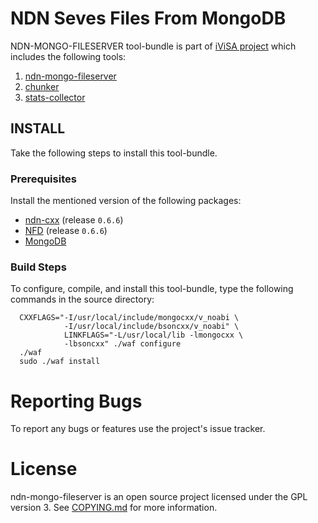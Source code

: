 # NDN Seves Files From MongoDB

NDN-MONGO-FILESERVER tool-bundle is part of [iViSA project](https://ivisa.named-data.net) which includes the following tools:
1. [ndn-mongo-fileserver](src/mongo-fileserver)
2. [chunker](src/util)
3. [stats-collector](src/util)

## INSTALL
Take the following steps to install this tool-bundle.

### Prerequisites
Install the mentioned version of the following packages:
- [ndn-cxx](https://github.com/named-data/ndn-cxx) (release `0.6.6`)
- [NFD](https://github.com/named-data/NFD) (release `0.6.6`)
- [MongoDB](https://docs.mongodb.com/manual/tutorial/install-mongodb-enterprise-on-ubuntu)

### Build Steps
To configure, compile, and install this tool-bundle, type the following commands
in the source directory:

      CXXFLAGS="-I/usr/local/include/mongocxx/v_noabi \
                -I/usr/local/include/bsoncxx/v_noabi" \
                LINKFLAGS="-L/usr/local/lib -lmongocxx \
                -lbsoncxx" ./waf configure
      ./waf
      sudo ./waf install

# Reporting Bugs
To report any bugs or features use the project's issue tracker.

# License
ndn-mongo-fileserver is an open source project licensed under the GPL version 3. See [COPYING.md](COPYING.md)
for more information.
